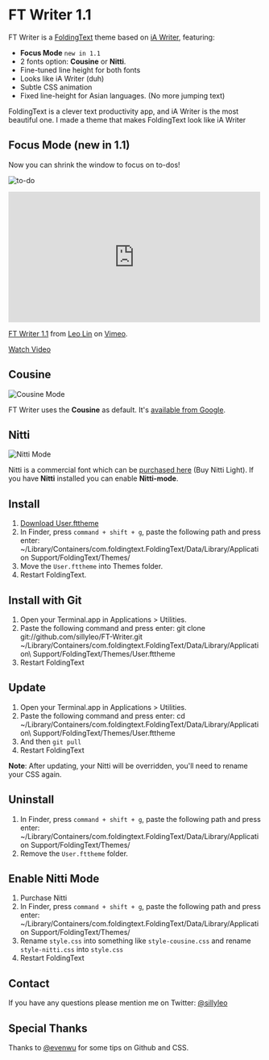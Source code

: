 # FT Writer 1.1

FT Writer is a [FoldingText](http://www.foldingtext.com) theme based on [iA Writer](http://www.iawriter.com), featuring:

- **Focus Mode** `new in 1.1`
- 2 fonts option: **Cousine** or **Nitti**.
- Fine-tuned line height for both fonts
- Looks like iA Writer (duh)
- Subtle CSS animation
- Fixed line-height for Asian languages. (No more jumping text)

FoldingText is a clever text productivity app, and iA Writer is the most beautiful one. I made a theme that makes FoldingText look like iA Writer

## Focus Mode (new in 1.1)

Now you can shrink the window to focus on to-dos!

![to-do](http://d.pr/i/wesW+)

<iframe src="http://player.vimeo.com/video/52207488?badge=0" width="500" height="259" frameborder="0" webkitAllowFullScreen mozallowfullscreen allowFullScreen></iframe> <p><a href="http://vimeo.com/52207488">FT Writer 1.1</a> from <a href="http://vimeo.com/user705986">Leo Lin</a> on <a href="http://vimeo.com">Vimeo</a>.</p>

[Watch Video](http://d.pr/v/5IXX)

## Cousine

![Cousine Mode](http://d.pr/i/czU5+)

FT Writer uses the **Cousine** as default. It's [available from Google](). 

## Nitti

![Nitti Mode](http://d.pr/i/buUo+)

Nitti is a commercial font which can be [purchased here](http://www.boldmonday.com/en/nitti) (Buy Nitti Light). If you have **Nitti** installed you can enable **Nitti-mode**.

## Install


1. [Download User.fttheme](https://github.com/sillyleo/FT-Writer/zipball/master)
2. In Finder, press `command + shift + g`, paste the following path and press enter:
	~/Library/Containers/com.foldingtext.FoldingText/Data/Library/Application Support/FoldingText/Themes/
3. Move the `User.fttheme` into Themes folder.
4. Restart FoldingText.

## Install with Git

1. Open your Terminal.app in Applications > Utilities.
2. Paste the following command and press enter:
	git clone git://github.com/sillyleo/FT-Writer.git ~/Library/Containers/com.foldingtext.FoldingText/Data/Library/Application\ Support/FoldingText/Themes/User.fttheme
3. Restart FoldingText

## Update

1. Open your Terminal.app in Applications > Utilities.
2. Paste the following command and press enter:
	cd ~/Library/Containers/com.foldingtext.FoldingText/Data/Library/Application\ Support/FoldingText/Themes/User.fttheme
3. And then `git pull`
4. Restart FoldingText

**Note**: After updating, your Nitti will be overridden, you'll need to rename your CSS again.

## Uninstall

1. In Finder, press `command + shift + g`, paste the following path and press enter:
	~/Library/Containers/com.foldingtext.FoldingText/Data/Library/Application Support/FoldingText/Themes/
2. Remove the `User.fttheme` folder.

## Enable Nitti Mode

1. Purchase Nitti
2. In Finder, press `command + shift + g`, paste the following path and press enter:
	~/Library/Containers/com.foldingtext.FoldingText/Data/Library/Application Support/FoldingText/Themes/
3. Rename `style.css` into something like `style-cousine.css` and rename `style-nitti.css` into `style.css`
4. Restart FoldingText

## Contact

If you have any questions please mention me on Twitter: [@sillyleo](http://twitter.com/sillyleo)

## Special Thanks

Thanks to [@evenwu](http://twitter.com/evenwu) for some tips on Github and CSS.